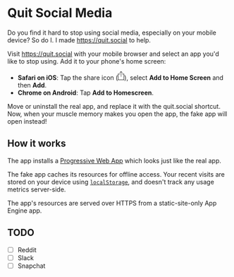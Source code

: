 # Quit Social Media

Do you find it hard to stop using social media, especially on your
mobile device? So do I. I made https://quit.social to help.

Visit https://quit.social with your mobile browser and select an
app you'd like to stop using. Add it to your phone's home screen:

* **Safari on iOS**: Tap the share icon (<img src="./ios-share.png" height=20></img>),
  select **Add to Home Screen** and then **Add**.
* **Chrome on Android**: Tap **Add to Homescreen**.

Move or uninstall the real app, and replace it with the quit.social shortcut.
Now, when your muscle memory makes you open the app, the fake app will open
instead!

## How it works

The app installs a [Progressive Web
App](https://developers.google.com/web/progressive-web-apps/) which looks just
like the real app.

The fake app caches its resources for offline access. Your recent visits are
stored on your device using
[`localStorage`](https://developer.mozilla.org/en-US/docs/Web/API/Web_Storage_API/Local_storage),
and doesn't track any usage metrics server-side.

The app's resources are served over HTTPS from a static-site-only App Engine
app.

## TODO

-   [ ] Reddit
-   [ ] Slack
-   [ ] Snapchat
